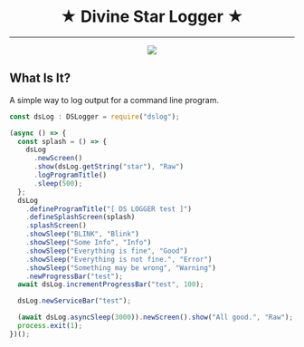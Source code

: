 <h1 align="center">
 &#9733; Divine Star Logger &#9733;
</h1>

---

<p align="center">
<img src="https://divinestarapparel.com/wp-content/uploads/2021/02/logo-small.png"/>
</p>

## What Is It?

A simple way to log output for a command line program. 

```typescript
const dsLog : DSLogger = require("dslog");

(async () => {
  const splash = () => {
    dsLog
      .newScreen()
      .show(dsLog.getString("star"), "Raw")
      .logProgramTitle()
      .sleep(500);
  };
  dsLog
    .defineProgramTitle("[ DS LOGGER test ]")
    .defineSplashScreen(splash)
    .splashScreen()
    .showSleep("BLINK", "Blink")
    .showSleep("Some Info", "Info")
    .showSleep("Everything is fine", "Good")
    .showSleep("Everything is not fine.", "Error")
    .showSleep("Something may be wrong", "Warning")
    .newProgressBar("test");
  await dsLog.incrementProgressBar("test", 100);

  dsLog.newServiceBar("test");

  (await dsLog.asyncSleep(3000)).newScreen().show("All good.", "Raw");
  process.exit(1);
})();

```